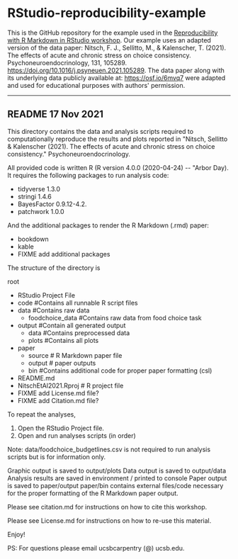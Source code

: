 # RStudio-reproducibility-example

This is the GitHub repository for the example used in the [Reproducibility with R Markdown in RStudio workshop](https://github.com/UCSBCarpentry/Introduction-to-Reproducible-Publications-with-RStudio/blob/gh-pages/_episodes/01-introduction.md). Our example uses an adapted version of the data paper: Nitsch, F. J., Sellitto, M., & Kalenscher, T. (2021). The effects of acute and chronic stress on choice consistency. Psychoneuroendocrinology, 131, 105289. https://doi.org/10.1016/j.psyneuen.2021.105289. The data paper along with its underlying data publicly available at: https://osf.io/6mvq7 were adapted and used for educational purposes with authors' permission.

------------------------------
## README 17 Nov 2021

This directory contains the data and analysis scripts required
to computationally reproduce the results and plots reported
in "Nitsch, Sellitto & Kalenscher (2021). The effects
of acute and chronic stress on choice consistency." Psychoneuroendocrinology.

All provided code is written R (R version 4.0.0 (2020-04-24) -- "Arbor Day).
It requires the following packages to run analysis code:
- tidyverse 1.3.0
- stringi 1.4.6
- BayesFactor 0.9.12-4.2.
- patchwork 1.0.0

And the additional packages to render the R Markdown (.rmd) paper:
- bookdown
- kable
- FIXME add additional packages

The structure of the directory is

root
- RStudio Project File
- code #Contains all runnable R script files
- data #Contains raw data
    - foodchoice_data #Contains raw data from food choice task
- output #Contain all generated output
    - data #Contains preprocessed data
    - plots #Contains all plots
- paper
    - source   # R Markdown paper file  
    - output   # paper outputs
    - bin   #Contains additional code for proper paper formatting (csl)
- README.md
- NitschEtAl2021.Rproj # R project file
- FIXME add License.md file?
- FIXME add Citation.md file?

To repeat the analyses, 
1. Open the RStudio Project file.
2. Open and run analyses scripts (in order)

Note: data/foodchoice_budgetlines.csv is not required to run
analysis scripts but is for information only.

Graphic output is saved to output/plots
Data output is saved to output/data
Analysis results are saved in environment / printed to console
Paper output is saved to paper/output
paper/bin contains external files/code necessary for the proper formatting of the R Markdown paper output. 

Please see citation.md for instructions on how to cite this workshop.

Please see License.md for instructions on how to re-use this material. 

Enjoy!

PS: For questions please email ucsbcarpentry (@) ucsb.edu.


